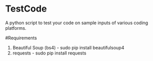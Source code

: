 # TestCode
A python script to test your code on sample inputs of various coding platforms.

#Requirements
1. Beautiful Soup (bs4) - sudo pip install beautifulsoup4
2. requests - sudo pip install requests

